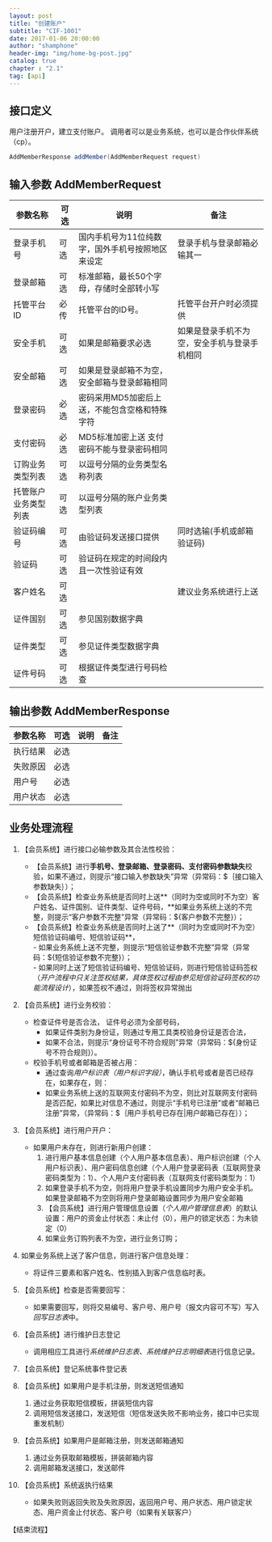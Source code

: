 ```yaml
---
layout: post 
title: "创建账户"  
subtitle: "CIF-1001"  
date: 2017-01-06 20:00:00  
author: "shamphone"  
header-img: "img/home-bg-post.jpg"  
catalog: true  
chapter : "2.1"
tag: [api]  
---
```


## 接口定义

用户注册开户，建立支付账户。 调用者可以是业务系统，也可以是合作伙伴系统（cp）。

```java
AddMemberResponse addMember(AddMemberRequest request)
```

## 输入参数 AddMemberRequest

| 参数名称         | 可选         | 说明                                           |  备注                      |
|------------------|--------------|------------------------------------------------|----------------------------|
| 登录手机号       | 可选         | 国内手机号为11位纯数字，国外手机号按照地区来设定| 登录手机与登录邮箱必输其一 |
| 登录邮箱         | 可选         | 标准邮箱，最长50个字母，存储时全部转小写       |                            |
| 托管平台ID       | 必传         | 托管平台的ID号。                               | 托管平台开户时必须提供     |
| 安全手机         | 可选         | 如果是邮箱要求必选                             | 如果是登录手机不为空，安全手机与登录手机相同 |
| 安全邮箱         | 可选         | 如果是登录邮箱不为空，安全邮箱与登录邮箱相同   |                            |
| 登录密码         | 必选         | 密码采用MD5加密后上送，不能包含空格和特殊字符  |                            |
| 支付密码         | 必选         |  MD5标准加密上送 支付密码不能与登录密码相同    |                            |
| 订购业务类型列表 | 可选         | 以逗号分隔的业务类型名称列表                   |                            |
| 托管账户业务类型列表 | 可选     | 以逗号分隔的账户业务类型列表                   |             |
| 验证码编号       | 可选         | 由验证码发送接口提供                           | 同时选输(手机或邮箱验证码) |
| 验证码           | 可选         | 验证码在规定的时间段内且一次性验证有效         |                            |
| 客户姓名         | 可选         |                                                | 建议业务系统进行上送       |
| 证件国别         | 可选         | 参见国别数据字典                               |                            |
| 证件类型         | 可选         | 参见证件类型数据字典                           |                            |
| 证件号码         | 可选         | 根据证件类型进行号码检查                       |                            |

## 输出参数 AddMemberResponse

| 参数名称         | 可选         | 说明                                           |  备注                      |
|------------------|--------------|------------------------------------------------|----------------------------|
| 执行结果         | 必选         |                                                |                            |
| 失败原因         | 必选         |                                                |                            |
| 用户号           | 必选         |                                                |                            |
| 用户状态         | 必选         |                                                |                            |

 

## 业务处理流程

1. 【会员系统】进行接口必输参数及其合法性校验：  
   - 【会员系统】进行**手机号、登录邮箱、登录密码、支付密码参数缺失**校验，如果不通过，则提示“接口输入参数缺失”异常（异常码：\$｛接口输入参数缺失｝）；    
   - 【会员系统】检查业务系统是否同时上送**（同时为空或同时不为空）客户姓名、证件国别、证件类型、证件号码，**如果业务系统上送的不完整，则提示“客户参数不完整”异常（异常码：\${客户参数不完整}）；    
   - 【会员系统】检查业务系统是否同时上送了**（同时为空或同时不为空）短信验证码编号、短信验证码**，  
         - 如果业务系统上送不完整，则提示“短信验证参数不完整”异常（异常码：\${短信验证参数不完整}）；  
         - 如果同时上送了短信验证码编号、短信验证码，则进行短信验证码签权（*开户流程中只关注签权结果，具体签权过程由参见短信验证码签权的功能流程设计*），如果签权不通过，则将签权异常抛出  

2. 【会员系统】进行业务校验：
   - 检查证件号是否合法， 证件号必须为全部号码，  
     - 如果证件类别为身份证，则通过专用工具类校验身份证是否合法，  
	 - 如果不合法，则提示“身份证号不符合规则”异常（异常码：\${身份证号不符合规则}）。  
   - 校验手机号或者邮箱是否被占用：
     - 通过查询*用户标识表（用户标识字段）*，确认手机号或者是否已经存在，如果存在，则： 
     - 如果业务系统上送的互联网支付密码不为空，则比对互联网支付密码是否匹配，如果比对信息不通过，则提示“手机号已注册”或者“邮箱已注册”异常，（异常码：\$｛用户手机号已存在\|用户邮箱已存在｝）；

3. 【会员系统】进行用户开户：
    - 如果用户未存在，则进行新用户创建：  
        1. 进行用户基本信息创建（个人用户基本信息表）、用户标识创建（个人用户标识表）、用户密码信息创建（个人用户登录密码表（互联网登录密码类型为：1）、个人用户支付密码表（互联网支付密码类型为：1）  
        2. 如果登录手机不为空，则将用户登录手机设置同步为用户安全手机。如果登录邮箱不为空则将用户登录邮箱设置同步为用户安全邮箱
		3. 【会员系统】进行用户管理信息设置（*个人用户管理信息表*）的默认设置：用户的资金止付状态：未止付（0），用户的锁定状态：为未锁定（0）
		4. 如果业务订购列表不为空，进行业务订购；

4. 如果业务系统上送了客户信息，则进行客户信息处理：  
	- 将证件三要素和客户姓名、性别插入到客户信息临时表。

5. 【会员系统】检查是否需要回写： 
	- 如果需要回写，则将交易编号、客户号、用户号（报文内容可不写）写入*回写日志表*中。

6. 【会员系统】进行维护日志登记  
	- 调用相应工具进行*系统维护日志表、系统维护日志明细表*进行信息记录。  

7. 【会员系统】登记系统事件登记表  

8. 【会员系统】如果用户是手机注册，则发送短信通知  
	1. 通过业务获取短信模板，拼装短信内容  
	2. 调用短信发送接口，发送短信（短信发送失败不影响业务，接口中已实现重发机制）  
	
9. 【会员系统】如果用户是邮箱注册，则发送邮箱通知  
	1. 通过业务获取邮箱模板，拼装邮箱内容  
	2. 调用邮箱发送接口，发送邮件   
	
10. 【会员系统】系统返执行结果  
	- 如果失败则返回失败及失败原因，返回用户号、用户状态、用户锁定状态、用户资金止付状态、客户号（如果有关联客户）

【结束流程】